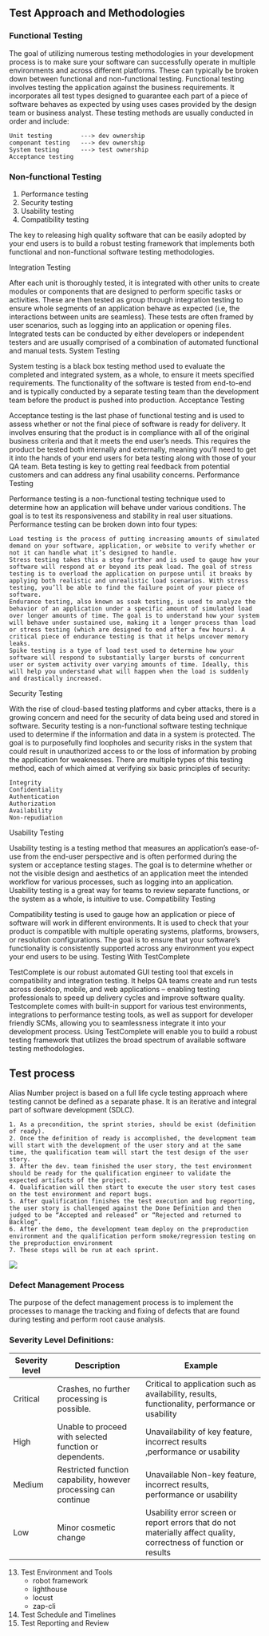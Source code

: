 


## Test Approach and Methodologies
### Functional Testing

The goal of utilizing numerous testing methodologies in your development process is to make sure your software can successfully operate in multiple environments and across different platforms. These can typically be broken down between functional and non-functional testing. Functional testing involves testing the application against the business requirements. It incorporates all test types designed to guarantee each part of a piece of software behaves as expected by using uses cases provided by the design team or business analyst. These testing methods are usually conducted in order and include:

    Unit testing	    ---> dev ownership
    componant testing 	---> dev ownership
    System testing      ---> test ownership
    Acceptance testing

### Non-functional Testing

1. Performance testing
2. Security testing
3. Usability testing
4. Compatibility testing

The key to releasing high quality software that can be easily adopted by your end users is to build a robust testing framework that implements both functional and non-functional software testing methodologies.


Integration Testing

After each unit is thoroughly tested, it is integrated with other units to create modules or components that are designed to perform specific tasks or activities. These are then tested as group through integration testing to ensure whole segments of an application behave as expected (i.e, the interactions between units are seamless). These tests are often framed by user scenarios, such as logging into an application or opening files. Integrated tests can be conducted by either developers or independent testers and are usually comprised of a combination of automated functional and manual tests.
System Testing

System testing is a black box testing method used to evaluate the completed and integrated system, as a whole, to ensure it meets specified requirements. The functionality of the software is tested from end-to-end and is typically conducted by a separate testing team than the development team before the product is pushed into production.
Acceptance Testing

Acceptance testing is the last phase of functional testing and is used to assess whether or not the final piece of software is ready for delivery. It involves ensuring that the product is in compliance with all of the original business criteria and that it meets the end user’s needs. This requires the product be tested both internally and externally, meaning you’ll need to get it into the hands of your end users for beta testing along with those of your QA team. Beta testing is key to getting real feedback from potential customers and can address any final usability concerns.
Performance Testing

Performance testing is a non-functional testing technique used to determine how an application will behave under various conditions. The goal is to test its responsiveness and stability in real user situations. Performance testing can be broken down into four types:

    Load testing is the process of putting increasing amounts of simulated demand on your software, application, or website to verify whether or not it can handle what it’s designed to handle.
    Stress testing takes this a step further and is used to gauge how your software will respond at or beyond its peak load. The goal of stress testing is to overload the application on purpose until it breaks by applying both realistic and unrealistic load scenarios. With stress testing, you’ll be able to find the failure point of your piece of software.
    Endurance testing, also known as soak testing, is used to analyze the behavior of an application under a specific amount of simulated load over longer amounts of time. The goal is to understand how your system will behave under sustained use, making it a longer process than load or stress testing (which are designed to end after a few hours). A critical piece of endurance testing is that it helps uncover memory leaks.
    Spike testing is a type of load test used to determine how your software will respond to substantially larger bursts of concurrent user or system activity over varying amounts of time. Ideally, this will help you understand what will happen when the load is suddenly and drastically increased.

Security Testing

With the rise of cloud-based testing platforms and cyber attacks, there is a growing concern and need for the security of data being used and stored in software. Security testing is a non-functional software testing technique used to determine if the information and data in a system is protected. The goal is to purposefully find loopholes and security risks in the system that could result in unauthorized access to or the loss of information by probing the application for weaknesses. There are multiple types of this testing method, each of which aimed at verifying six basic principles of security:

    Integrity
    Confidentiality
    Authentication
    Authorization
    Availability
    Non-repudiation

Usability Testing

Usability testing is a testing method that measures an application’s ease-of-use from the end-user perspective and is often performed during the system or acceptance testing stages. The goal is to determine whether or not the visible design and aesthetics of an application meet the intended workflow for various processes, such as logging into an application. Usability testing is a great way for teams to review separate functions, or the system as a whole, is intuitive to use.
Compatibility Testing

Compatibility testing is used to gauge how an application or piece of software will work in different environments. It is used to check that your product is compatible with multiple operating systems, platforms, browsers, or resolution configurations. The goal is to ensure that your software’s functionality is consistently supported across any environment you expect your end users to be using.
Testing With TestComplete

TestComplete is our robust automated GUI testing tool that excels in compatibility and integration testing. It helps QA teams create and run tests across desktop, mobile, and web applications – enabling testing professionals to speed up delivery cycles and improve software quality. Testcomplete comes with built-in support for various test environments, integrations to performance testing tools, as well as support for developer friendly SCMs, allowing you to seamlessness integrate it into your development process. Using TestComplete will enable you to build a robust testing framework that utilizes the broad spectrum of available software testing methodologies.



## Test process

Alias Number project is based on a full life cycle testing approach where testing cannot be defined as a separate phase. It is an iterative and integral part of software development (SDLC).
	
	1. As a precondition, the sprint stories, should be exist (definition of ready).
	2. Once the definition of ready is accomplished, the development team will start with the development of the user story and at the same time, the qualification team will start the test design of the user story.
	3. After the dev. team finished the user story, the test environment should be ready for the qualification engineer to validate the expected artifacts of the project.
	4. Qualification will then start to execute the user story test cases on the test environment and report bugs.
	5. After qualification finishes the test execution and bug reporting, the user story is challenged against the Done Definition and then judged to be “Accepted and released” or “Rejected and returned to Backlog”.
	6. After the demo, the development team deploy on the preproduction environment and the qualification perform smoke/regression testing on the preproduction environment
	7. These steps will be run at each sprint.

![](test_process.png)




### Defect Management Process

The purpose of the defect management process is to implement the processes to manage the tracking and fixing of defects that are found during testing and perform root cause analysis.

### Severity Level Definitions:

<table>
	<thead>
		<tr>
			<th>
				<strong>Severity level</strong>
			</th>
			<th>
				<strong>Description</strong>
			</th>
			<th>
				<strong>Example</strong>
			</th>
		</tr>
	</thead>
	<tbody>
		<tr>
			<td>Critical</td>
			<td>Crashes, no further processing is possible.</td>
			<td>Critical to application such as availability, results, functionality, performance or usability</td>
		</tr>
		<tr>
			<td>High</td>
			<td>Unable to proceed with selected function or dependents.</td>
			<td>Unavailability of key feature, incorrect results ,performance or usability</td>
		</tr>
		<tr>
			<td>Medium</td>
			<td>Restricted function capability, however processing can continue</td>
			<td>Unavailable Non-key feature, incorrect results, performance or usability</td>
		</tr>
		<tr>
			<td>Low</td>
			<td>Minor cosmetic change</td>
			<td>Usability error screen or report errors that do not materially affect quality, correctness of function or results</td>
		</tr>
	</tbody>
</table>


13. Test Environment and Tools
    - robot framework
    - lighthouse
    - locust
    - zap-cli
14. Test Schedule and Timelines
15. Test Reporting and Review

